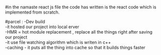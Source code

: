 #in the namaste react js file the code has written is the react code which is implemented from scratch.

#parcel :
  -Dev build <br>
  -it hosted our project into local erver <br>
  -HMR = hot module replacement , replace all the things right after saving our project <br>
  -it use file watching algorithm which is writen in c++ <br>
  -caching - it puts all the thing into cache so that it builds things faster <br>
  
